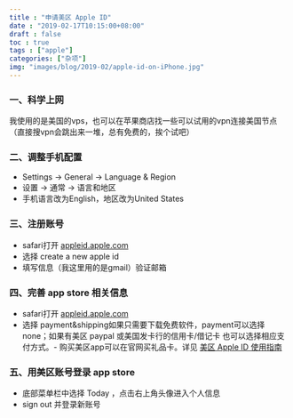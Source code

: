 ```yaml
---
title : "申请美区 Apple ID"
date : "2019-02-17T10:15:00+08:00"
draft : false
toc : true
tags : ["apple"]
categories: ["杂项"]
img: "images/blog/2019-02/apple-id-on-iPhone.jpg"
---
```


### 一、科学上网

 我使用的是美国的vps，也可以在苹果商店找一些可以试用的vpn连接美国节点（直接搜vpn会跳出来一堆，总有免费的，挨个试吧）


### 二、调整手机配置

- Settings -> General -> Language & Region
- 设置 -> 通常 -> 语言和地区
- 手机语言改为English，地区改为United States


### 三、注册账号

- safari打开 [appleid.apple.com](https://appleid.apple.com/)
- 选择 create a new apple id
- 填写信息（我这里用的是gmail）验证邮箱

### 四、完善 app store 相关信息

- safari打开 [appleid.apple.com](http://appleid.apple.com/)
- 选择 payment&shipping如果只需要下载免费软件，payment可以选择none；如果有美区 paypal 或美国发卡行的信用卡/借记卡 也可以选择相应支付方式。- 购买美区app可以在官网买礼品卡。详见 [美区 Apple ID 使用指南](https://taresky.com/post/Apple-ID-US)


### 五、用美区账号登录 app store

- 底部菜单栏中选择 Today ，点击右上角头像进入个人信息
- sign out 并登录新账号
